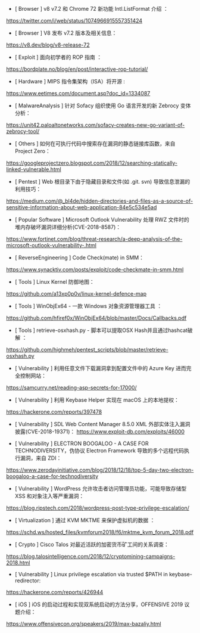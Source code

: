 * [ Browser ]  v8 v7.2 和 Chrome 72 新功能 Intl.ListFormat 介绍 ：

https://twitter.com/i/web/status/1074966915557351424



* [ Browser ]  V8 发布 v7.2 版本及相关信息： 

https://v8.dev/blog/v8-release-72



* [ Exploit ]  面向初学者的 ROP 指南 ：

https://bordplate.no/blog/en/post/interactive-rop-tutorial/



* [ Hardware ]  MIPS 指令集架构（ISA）将开源 :

https://www.eetimes.com/document.asp?doc_id=1334087



* [ MalwareAnalysis ]  针对 Sofacy 组织使用 Go 语言开发的新 Zebrocy 变体分析： 

https://unit42.paloaltonetworks.com/sofacy-creates-new-go-variant-of-zebrocy-tool/



* [ Others ]  如何在可执行代码中搜索存在漏洞的静态链接库函数，来自 Project Zero： 

https://googleprojectzero.blogspot.com/2018/12/searching-statically-linked-vulnerable.html



* [ Pentest ]  Web 根目录下由于隐藏目录和文件(如 .git. svn) 导致信息泄漏的利用技巧： 

https://medium.com/@_bl4de/hidden-directories-and-files-as-a-source-of-sensitive-information-about-web-application-84e5c534e5ad



* [ Popular Software ]  Microsoft Outlook Vulnerability 处理 RWZ 文件时的堆内存破坏漏洞详细分析(CVE-2018-8587)： 

https://www.fortinet.com/blog/threat-research/a-deep-analysis-of-the-microsoft-outlook-vulnerability-.html



* [ ReverseEngineering ]  Code Check(mate) in SMM：

https://www.synacktiv.com/posts/exploit/code-checkmate-in-smm.html



* [ Tools ]  Linux Kernel 防御地图： 

https://github.com/a13xp0p0v/linux-kernel-defence-map



* [ Tools ]  WinObjEx64 - 一款 Windows 对象资源管理器工具 ：

https://github.com/hfiref0x/WinObjEx64/blob/master/Docs/Callbacks.pdf



* [ Tools ]  retrieve-osxhash.py  - 脚本可以提取OSX Hash并且通过hashcat破解 ： 

https://github.com/highmeh/pentest_scripts/blob/master/retrieve-osxhash.py



* [ Vulnerability ]  利用任意文件下载漏洞拿到配置文件中的 Azure Key 进而完全控制网站： 

https://samcurry.net/reading-asp-secrets-for-17000/



* [ Vulnerability ]  利用 Keybase Helper 实现在 macOS 上的本地提权：

https://hackerone.com/reports/397478



* [ Vulnerability ]  SDL Web Content Manager 8.5.0 XML 外部实体注入漏洞披露(CVE-2018-19371)： https://www.exploit-db.com/exploits/46000



* [ Vulnerability ]   ELECTRON BOOGALOO - A CASE FOR TECHNODIVERSITY，伪协议 Electron Framework 导致的多个远程代码执行漏洞，来自 ZDI：

https://www.zerodayinitiative.com/blog/2018/12/18/top-5-day-two-electron-boogaloo-a-case-for-technodiversity



* [ Vulnerability ]  WordPress 允许攻击者访问管理员功能，可能导致存储型 XSS 和对象注入等严重漏洞： 

https://blog.ripstech.com/2018/wordpress-post-type-privilege-escalation/



* [ Virtualization ]  通过 KVM MKTME 来保护虚拟机的数据 ： 

https://schd.ws/hosted_files/kvmforum2018/f6/mktme_kvm_forum_2018.pdf



* [ Crypto ]  Cisco Talos 对最近活跃的加密货币矿工间的关系调查： 

https://blog.talosintelligence.com/2018/12/cryptomining-campaigns-2018.html



* [ Vulnerability ]  Linux privilege escalation via trusted $PATH in keybase-redirector: 

https://hackerone.com/reports/426944



* [ iOS ]  iOS 的启动过程和实现双系统启动的方法分享，OFFENSIVE 2019 议题介绍： 

https://www.offensivecon.org/speakers/2019/max-bazaliy.html
